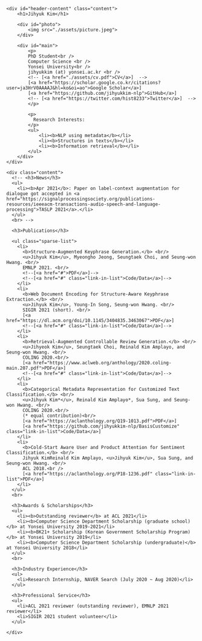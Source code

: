 
<!DOCTYPE html>
<html lang="en">
<head>
  <meta charset="utf-8">
  <meta http-equiv="X-UA-Compatible" content="IE=edge,chrome=1">
  <meta name="viewport" content="width=device-width, initial-scale=1">

  <title>Jihyuk Kim</title>
  <meta name="description" content="Jihyuk Kim's homepage">

  <script src="https://code.jquery.com/jquery-3.3.1.slim.min.js" integrity="sha384-q8i/X+965DzO0rT7abK41JStQIAqVgRVzpbzo5smXKp4YfRvH+8abtTE1Pi6jizo" crossorigin="anonymous"></script>
  <script src="https://cdnjs.cloudflare.com/ajax/libs/popper.js/1.14.7/umd/popper.min.js" integrity="sha384-UO2eT0CpHqdSJQ6hJty5KVphtPhzWj9WO1clHTMGa3JDZwrnQq4sF86dIHNDz0W1" crossorigin="anonymous"></script>
  <script src="https://stackpath.bootstrapcdn.com/bootstrap/4.3.1/js/bootstrap.min.js" integrity="sha384-JjSmVgyd0p3pXB1rRibZUAYoIIy6OrQ6VrjIEaFf/nJGzIxFDsf4x0xIM+B07jRM" crossorigin="anonymous"></script>

  <link href="./css/github-light.css" rel="stylesheet">
  <link href="./css/style.css" rel="stylesheet">
</head>
<body>

    <div id="header-content" class="content">
        <h1>Jihyuk Kim</h1>

        <div id="photo">
            <img src="./assets/picture.jpeg">
        </div>

        <div id="main">
            <p>
            PhD Student<br />
            Computer Science <br />
            Yonsei University<br />
            jihyukkim (at) yonsei.ac.kr <br />
            <!-- [<a href="./assets/cv.pdf">CV</a>]  -->
            [<a href="https://scholar.google.co.kr/citations?user=ja3HrV0AAAAJ&hl=ko&oi=ao">Google Scholar</a>] 
            [<a href="https://github.com/jihyukkim-nlp">GitHub</a>] 
            <!-- [<a href="https://twitter.com/hist8233">Twitter</a>]  -->
            </p>

            <p>
              Research Interests: 
            </p>
            <ul>
                <li><b>NLP using metadata</b></li>
                <li><b>Structures in texts</b></li>
                <li><b>Information retrieval</b></li>
            </ul>
        </div>
    </div>

    <div class="content">
      <!-- <h3>News</h3>
      <ul>
        <li><b>Apr 2021</b>: Paper on label-context augmentation for dialogue got accepted in <a href="https://signalprocessingsociety.org/publications-resources/ieeeacm-transactions-audio-speech-and-language-processing">TASLP 2021</a>.</li>
      </ul>
      <br> -->

      <h3>Publications</h3>

      <ul class="sparse-list">
        <li>
          <b>Structure-Augmented Keyphrase Generation.</b> <br/>
          <u>Jihyuk Kim</u>, Myeongho Jeong, Seungtaek Choi, and Seung-won Hwang. <br/>
          EMNLP 2021. <br/>
          <!--[<a href="#">PDF</a>]-->
          <!--[<a href="#" class="link-in-list">Code/Data</a>]-->
        </li>
        <li>
          <b>Web Document Encoding for Structure-Aware Keyphrase Extraction.</b> <br/>
          <u>Jihyuk Kim</u>, Young-In Song, Seung-won Hwang. <br/>
          SIGIR 2021 (short). <br/>
          [<a href="https://dl.acm.org/doi/10.1145/3404835.3463067">PDF</a>]
          <!--[<a href="#" class="link-in-list">Code/Data</a>]-->
        </li>
        <li>
          <b>Retrieval-Augmented Controllable Review Generation.</b> <br/>
          <u>Jihyeok Kim</u>, Seungtaek Choi, Reinald Kim Amplayo, and Seung-won Hwang. <br/>
          COLING 2020.<br/>
          [<a href="https://www.aclweb.org/anthology/2020.coling-main.207.pdf">PDF</a>]
          <!--[<a href="#" class="link-in-list">Code/Data</a>]-->
        </li>
        <li>
          <b>Categorical Metadata Representation for Customized Text Classification.</b> <br/>
          <u>Jihyuk Kim*</u>, Reinald Kim Amplayo*, Sua Sung, and Seung-won Hwang. <br/>
          COLING 2020.<br/>
          (* equal contribution)<br/>
          [<a href="https://aclanthology.org/Q19-1013.pdf">PDF</a>]
          [<a href="https://github.com/jihyukkim-nlp/BasisCustomize" class="link-in-list">Code/Data</a>]
        </li>
        <li>
          <b>Cold-Start Aware User and Product Attention for Sentiment Classification.</b> <br/>
          Jihyuk KimReinald Kim Amplayo, <u>Jihyuk Kim</u>, Sua Sung, and Seung-won Hwang. <br/>
          ACL 2018.<br />
          [<a href="https://aclanthology.org/P18-1236.pdf" class="link-in-list">PDF</a>]
        </li>
      </ul>
      <br>

      <h3>Awards & Scholarships</h3>
      <ul>
        <li><b>Outstanding reviewer</b> at ACL 2021</li>
        <li><b>Computer Science Department Scholarship (graduate school)</b> at Yonsei University 2019-2021</li>
        <li><b>BK21+ Scholarship (Korean Government Scholarship Program)</b> at Yonsei University 2019</li>
        <li><b>Computer Science Department Scholarship (undergraduate)</b> at Yonsei University 2018</li>
      </ul>
      <br>

      <h3>Industry Experience</h3>
      <ul>
        <li>Research Internship, NAVER Search (July 2020 ~ Aug 2020)</li>
      </ul>

      <h3>Professional Service</h3>
      <ul>
        <li>ACL 2021 reviewer (outstanding reviewer), EMNLP 2021 reviewer</li>
        <li>SIGIR 2021 student volunteer</li>
      </ul>

    </div>
  <script>
    jQuery(document).ready(function() {
      jQuery('[data-toggle="tooltip"]').tooltip({html:true})
    });
  </script>
</body>
</html>